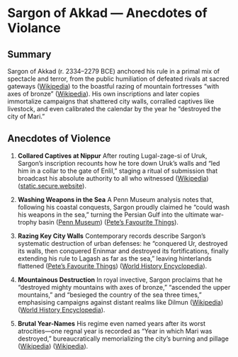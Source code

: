 # Sargon of Akkad — Anecdotes of Violance

## Summary

Sargon of Akkad (r. 2334–2279 BCE) anchored his rule in a primal mix of spectacle and terror, from the public humiliation of defeated rivals at sacred gateways ([Wikipedia][1]) to the boastful razing of mountain fortresses “with axes of bronze” ([Wikipedia][2]). His own inscriptions and later copies immortalize campaigns that shattered city walls, corralled captives like livestock, and even calibrated the calendar by the year he “destroyed the city of Mari.”

## Anecdotes of Violence

1. **Collared Captives at Nippur**
   After routing Lugal-zage-si of Uruk, Sargon’s inscription recounts how he tore down Uruk’s walls and “led him in a collar to the gate of Enlil,” staging a ritual of submission that broadcast his absolute authority to all who witnessed ([Wikipedia][1]) ([static.secure.website][3]).

2. **Washing Weapons in the Sea**
   A Penn Museum analysis notes that, following his coastal conquests, Sargon proudly claimed he “could wash his weapons in the sea,” turning the Persian Gulf into the ultimate war-trophy basin ([Penn Museum][4]) ([Pete’s Favourite Things][5]).

3. **Razing Key City Walls**
   Contemporary records describe Sargon’s systematic destruction of urban defenses: he “conquered Ur, destroyed its walls, then conquered Eninmar and destroyed its fortifications, finally extending his rule to Lagash as far as the sea,” leaving hinterlands flattened ([Pete’s Favourite Things][5]) ([World History Encyclopedia][6]).

4. **Mountainous Destruction**
   In royal invective, Sargon proclaims that he “destroyed mighty mountains with axes of bronze,” “ascended the upper mountains,” and “besieged the country of the sea three times,” emphasising campaigns against distant realms like Dilmun ([Wikipedia][2]) ([World History Encyclopedia][7]).

5. **Brutal Year-Names**
   His regime even named years after its worst atrocities—one regnal year is recorded as “Year in which Mari was destroyed,” bureaucratically memorializing the city’s burning and pillage ([Wikipedia][2]) ([Wikipedia][8]).

[1]: https://en.wikipedia.org/wiki/Lugal-zage-si?utm_source=chatgpt.com "Lugal-zage-si - Wikipedia"
[2]: https://en.wikipedia.org/wiki/Sargon_of_Akkad?utm_source=chatgpt.com "Sargon of Akkad"
[3]: https://static.secure.website/wscfus/10444430/8732144/sargon-the-akkad-great-11pg.pdf?utm_source=chatgpt.com "[PDF] Sargon of Akkad"
[4]: https://www.penn.museum/sites/journal/9818/?utm_source=chatgpt.com "The Museum Journal | The Inscriptions of the Kings of Agade"
[5]: https://petesfavouritethings.blog/2016/11/17/10849/?utm_source=chatgpt.com "The Akkadian Empire (1) - Pete's Favourite Things"
[6]: https://www.worldhistory.org/article/746/the-legend-of-sargon-of-akkad/ "The Legend of Sargon of Akkad - World History Encyclopedia"
[7]: https://www.worldhistory.org/article/746/the-legend-of-sargon-of-akkad/?utm_source=chatgpt.com "The Legend of Sargon of Akkad - World History Encyclopedia"
[8]: https://en.wikipedia.org/wiki/Mari%2C_Syria?utm_source=chatgpt.com "Mari, Syria - Wikipedia"
